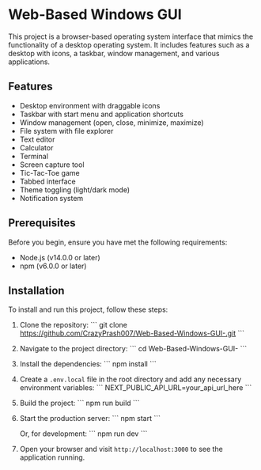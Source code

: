 # Web-Based Windows GUI

This project is a browser-based operating system interface that mimics the functionality of a desktop operating system. It includes features such as a desktop with icons, a taskbar, window management, and various applications.

## Features

- Desktop environment with draggable icons
- Taskbar with start menu and application shortcuts
- Window management (open, close, minimize, maximize)
- File system with file explorer
- Text editor
- Calculator
- Terminal
- Screen capture tool
- Tic-Tac-Toe game
- Tabbed interface
- Theme toggling (light/dark mode)
- Notification system

## Prerequisites

Before you begin, ensure you have met the following requirements:

- Node.js (v14.0.0 or later)
- npm (v6.0.0 or later)

## Installation

To install and run this project, follow these steps:

1. Clone the repository:
   \`\`\`
   git clone https://github.com/CrazyPrash007/Web-Based-Windows-GUI-.git
   \`\`\`

2. Navigate to the project directory:
   \`\`\`
   cd Web-Based-Windows-GUI-
   \`\`\`

3. Install the dependencies:
   \`\`\`
   npm install
   \`\`\`

4. Create a `.env.local` file in the root directory and add any necessary environment variables:
   \`\`\`
   NEXT_PUBLIC_API_URL=your_api_url_here
   \`\`\`

5. Build the project:
   \`\`\`
   npm run build
   \`\`\`

6. Start the production server:
   \`\`\`
   npm start
   \`\`\`

   Or, for development:
   \`\`\`
   npm run dev
   \`\`\`

7. Open your browser and visit `http://localhost:3000` to see the application running.


